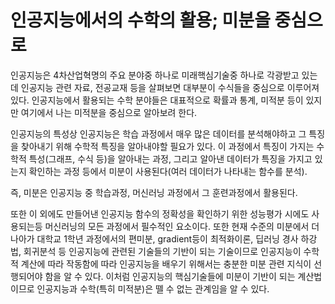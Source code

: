 # 인공지능에서의 수학의 활용; 미분을 중심으로

인공지능은 4차산업혁명의 주요 분야중 하나로 미래핵심기술중 하나로 각광받고 있는데 인공지능 관련 자료, 전공교재 등을 살펴보면 대부분이 수식들을 중심으로 이루어져있다.
인공지능에서 활용되는 수학 분야들은 대표적으로 확률과 통계, 미적분 등이 있지만 여기에서 나는 미적분을 중심으로 알아보려 한다.

인공지능의 특성상 인공지능은 학습 과정에서 매우 많은 데이터를 분석해야하고 그 특징을 찾아내기 위해 수학적 특징을 알아내야할 필요가 있다. 
이 과정에서 특징이 가지는 수학적 특성(그래프, 수식 등)을 알아내는 과정, 그리고 알아낸 데이터가 특징을 가지고 있는지 확인하는 과정 등에서 미분이 사용된다(여러 데이터가 나타내는 함수를 분석).

즉, 미분은 인공지능 중 학습과정, 머신러닝 과정에서 그 훈련과정에서 활용된다.

또한 이 외에도 만들어낸 인공지능 함수의 정확성을 확인하기 위한 성능평가 시에도 사용되는등 머신러닝의 모든 과정에서 필수적인 요소이다.
또한 현재 수준의 미분에서 더 나아가 대학교 1학년 과정에서의 편미분, gradient등이 최적화이론, 딥러닝 경사 하강법, 회귀분석 등 인공지능에 관련된 기술들의 기반이 되는 기술이므로 인공지능이 수학적 계산에 따라 작동함에 따라 인공지능을 배우기 위해서는 충분한 미분 관련 지식이 선행되어야 함을 알 수 있다.
이처럼 인공지능의 핵심기술들에 미분이 기반이 되는 계산법이므로 인공지능과 수학(특히 미적분)은 뗄 수 없는 관계임을 알 수 있다.
